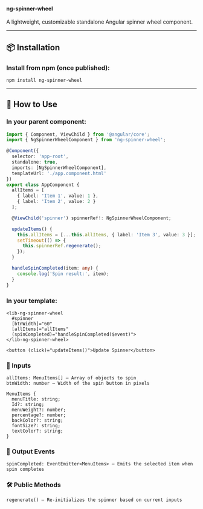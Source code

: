  #### ng-spinner-wheel
A lightweight, customizable standalone Angular spinner wheel component.

---

## 📦 Installation

### Install from npm (once published):
```
npm install ng-spinner-wheel
```
---
## 🧩 How to Use

### In your parent component:

```typescript
import { Component, ViewChild } from '@angular/core';
import { NgSpinnerWheelComponent } from 'ng-spinner-wheel';

@Component({
  selector: 'app-root',
  standalone: true,
  imports: [NgSpinnerWheelComponent],
  templateUrl: './app.component.html'
})
export class AppComponent {
  allItems = [
    { label: 'Item 1', value: 1 },
    { label: 'Item 2', value: 2 }
  ];

  @ViewChild('spinner') spinnerRef!: NgSpinnerWheelComponent;

  updateItems() {
    this.allItems = [...this.allItems, { label: 'Item 3', value: 3 }];
    setTimeout(() => {
      this.spinnerRef.regenerate();
    });
  }

  handleSpinCompleted(item: any) {
    console.log('Spin result:', item);
  }
}  
```
###  In your template:
```
<lib-ng-spinner-wheel
  #spinner
  [btnWidth]="60"
  [allItems]="allItems"
  (spinCompleted)="handleSpinCompleted($event)">
</lib-ng-spinner-wheel>

<button (click)="updateItems()">Update Spinner</button>
```

###  🔧 Inputs

```
allItems: MenuItems[] – Array of objects to spin
btnWidth: number – Width of the spin button in pixels

MenuItems {
  menuTitle: string;
  Id?: string;
  menuWeight?: number;
  percentage?: number;
  backColor?: string;
  fontSize?: string;
  textColor?: string;
}
```
### 📢 Output Events
```
spinCompleted: EventEmitter<MenuItems> – Emits the selected item when spin completes
```
### 🛠️ Public Methods
```
regenerate() – Re-initializes the spinner based on current inputs
```
